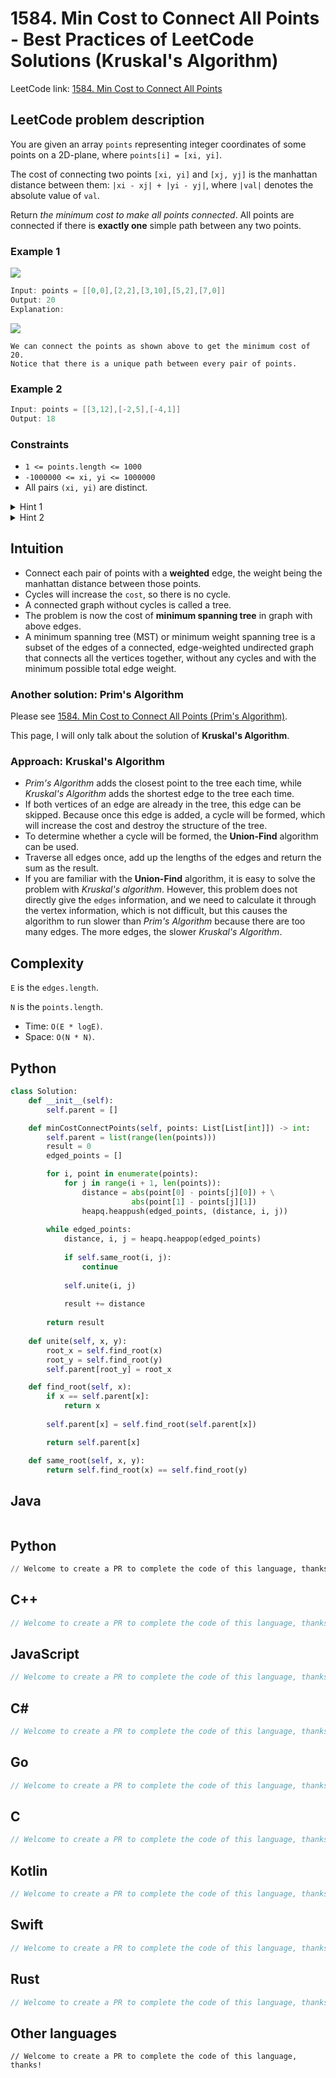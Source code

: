 # 1584. Min Cost to Connect All Points - Best Practices of LeetCode Solutions (Kruskal's Algorithm)
LeetCode link: [1584. Min Cost to Connect All Points](https://leetcode.com/problems/min-cost-to-connect-all-points)

## LeetCode problem description
You are given an array `points` representing integer coordinates of some points on a 2D-plane, where `points[i] = [xi, yi]`.

The cost of connecting two points `[xi, yi]` and `[xj, yj]` is the manhattan distance between them: `|xi - xj| + |yi - yj|`, where `|val|` denotes the absolute value of `val`.

Return _the minimum cost to make all points connected_. All points are connected if there is **exactly one** simple path between any two points.

### Example 1
![](../../images/examples/1584_1_1.png)
```java
Input: points = [[0,0],[2,2],[3,10],[5,2],[7,0]]
Output: 20
Explanation: 
```
![](../../images/examples/1584_1_2.png)
```
We can connect the points as shown above to get the minimum cost of 20.
Notice that there is a unique path between every pair of points.
```

### Example 2
```java
Input: points = [[3,12],[-2,5],[-4,1]]
Output: 18
```

### Constraints
- `1 <= points.length <= 1000`
- `-1000000 <= xi, yi <= 1000000`
- All pairs `(xi, yi)` are distinct.

<details>
  <summary>Hint 1</summary>
  Connect each pair of points with a weighted edge, the weight being the manhattan distance between those points.
</details>

<details>
  <summary>Hint 2</summary>
  The problem is now the cost of minimum spanning tree in graph with above edges.
</details>

## Intuition
* Connect each pair of points with a **weighted** edge, the weight being the manhattan distance between those points.
* Cycles will increase the `cost`, so there is no cycle.
* A connected graph without cycles is called a tree.
* The problem is now the cost of **minimum spanning tree** in graph with above edges.
* A minimum spanning tree (MST) or minimum weight spanning tree is a subset of the edges of a connected, edge-weighted undirected graph that connects all the vertices together, without any cycles and with the minimum possible total edge weight.

### Another solution: Prim's Algorithm
Please see [1584. Min Cost to Connect All Points (Prim's Algorithm)](1584-min-cost-to-connect-all-points.md).

This page, I will only talk about the solution of **Kruskal's Algorithm**.

### Approach: Kruskal's Algorithm
- _Prim's Algorithm_ adds the closest point to the tree each time, while _Kruskal's Algorithm_ adds the shortest edge to the tree each time.
- If both vertices of an edge are already in the tree, this edge can be skipped. Because once this edge is added, a cycle will be formed, which will increase the cost and destroy the structure of the tree.
- To determine whether a cycle will be formed, the **Union-Find** algorithm can be used.
- Traverse all edges once, add up the lengths of the edges and return the sum as the result.
- If you are familiar with the **Union-Find** algorithm, it is easy to solve the problem with _Kruskal's algorithm_. However, this problem does not directly give the `edges` information, and we need to calculate it through the vertex information, which is not difficult, but this causes the algorithm to run slower than _Prim's Algorithm_ because there are too many edges. The more edges, the slower _Kruskal's Algorithm_.

## Complexity
`E` is the `edges.length`.

`N` is the `points.length`.

* Time: `O(E * logE)`.
* Space: `O(N * N)`.

## Python
```python
class Solution:
    def __init__(self):
        self.parent = []

    def minCostConnectPoints(self, points: List[List[int]]) -> int:
        self.parent = list(range(len(points)))
        result = 0
        edged_points = []

        for i, point in enumerate(points):
            for j in range(i + 1, len(points)):
                distance = abs(point[0] - points[j][0]) + \
                           abs(point[1] - points[j][1])
                heapq.heappush(edged_points, (distance, i, j))
        
        while edged_points:
            distance, i, j = heapq.heappop(edged_points)
            
            if self.same_root(i, j):
                continue
            
            self.unite(i, j)
            
            result += distance
            
        return result
    
    def unite(self, x, y):
        root_x = self.find_root(x)
        root_y = self.find_root(y)
        self.parent[root_y] = root_x

    def find_root(self, x):
        if x == self.parent[x]:
            return x
        
        self.parent[x] = self.find_root(self.parent[x])

        return self.parent[x]

    def same_root(self, x, y):
        return self.find_root(x) == self.find_root(y)
```

## Java
```java
```

## Python
```python
// Welcome to create a PR to complete the code of this language, thanks!
```

## C++
```cpp
// Welcome to create a PR to complete the code of this language, thanks!
```

## JavaScript
```javascript
// Welcome to create a PR to complete the code of this language, thanks!
```

## C#
```c#
// Welcome to create a PR to complete the code of this language, thanks!
```

## Go
```go
// Welcome to create a PR to complete the code of this language, thanks!
```

## C
```c
// Welcome to create a PR to complete the code of this language, thanks!
```

## Kotlin
```kotlin
// Welcome to create a PR to complete the code of this language, thanks!
```

## Swift
```swift
// Welcome to create a PR to complete the code of this language, thanks!
```

## Rust
```rust
// Welcome to create a PR to complete the code of this language, thanks!
```

## Other languages
```
// Welcome to create a PR to complete the code of this language, thanks!
```
